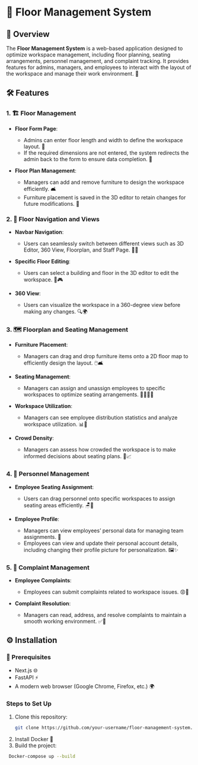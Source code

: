 # 🏢 **Floor Management System**

## 🌟 Overview
The **Floor Management System** is a web-based application designed to optimize workspace management, including floor planning, seating arrangements, personnel management, and complaint tracking. It provides features for admins, managers, and employees to interact with the layout of the workspace and manage their work environment. 🚀

## 🛠️ Features

### 1. 🏗️ **Floor Management**
- **Floor Form Page**: 
  - Admins can enter floor length and width to define the workspace layout. 📏
  - If the required dimensions are not entered, the system redirects the admin back to the form to ensure data completion. 🔄
  
- **Floor Plan Management**: 
  - Managers can add and remove furniture to design the workspace efficiently. 🛋️
  - Furniture placement is saved in the 3D editor to retain changes for future modifications. 💾

### 2. 🧭 **Floor Navigation and Views**
- **Navbar Navigation**:
  - Users can seamlessly switch between different views such as 3D Editor, 360 View, Floorplan, and Staff Page. 📱🔄
  
- **Specific Floor Editing**:
  - Users can select a building and floor in the 3D editor to edit the workspace. 🏢🎮
  
- **360 View**:
  - Users can visualize the workspace in a 360-degree view before making any changes. 🔍🌍

### 3. 🗺️ **Floorplan and Seating Management**
- **Furniture Placement**:
  - Managers can drag and drop furniture items onto a 2D floor map to efficiently design the layout. 🖱️🛋️
  
- **Seating Management**:
  - Managers can assign and unassign employees to specific workspaces to optimize seating arrangements. 👩‍💻👨‍💻
  
- **Workspace Utilization**:
  - Managers can see employee distribution statistics and analyze workspace utilization. 📊💼

- **Crowd Density**:
  - Managers can assess how crowded the workspace is to make informed decisions about seating plans. 👥📈

### 4. 👤 **Personnel Management**
- **Employee Seating Assignment**:
  - Users can drag personnel onto specific workspaces to assign seating areas efficiently. 🪑👥
  
- **Employee Profile**:
  - Managers can view employees’ personal data for managing team assignments. 📝
  - Employees can view and update their personal account details, including changing their profile picture for personalization. 🖼️✨

### 5. 📝 **Complaint Management**
- **Employee Complaints**:
  - Employees can submit complaints related to workspace issues. 😡💬

- **Complaint Resolution**:
  - Managers can read, address, and resolve complaints to maintain a smooth working environment. ✅🔧

## ⚙️ Installation

### 📜 Prerequisites
- Next.js 🌐
- FastAPI ⚡
- A modern web browser (Google Chrome, Firefox, etc.) 🌍

### Steps to Set Up

1. Clone this repository:
   ```bash
   git clone https://github.com/your-username/floor-management-system.git
2. Install Docker 🐳
3. Build the project:
  ```bash
   Docker-compose up --build
